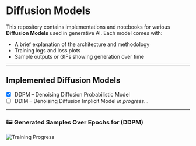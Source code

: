 # Diffusion Models

This repository contains implementations and notebooks for various **Diffusion Models** used in generative AI. Each model comes with:

- A brief explanation of the architecture and methodology
- Training logs and loss plots
- Sample outputs or GIFs showing generation over time

---

## Implemented Diffusion Models

- [x] DDPM – Denoising Diffusion Probabilistic Model
- [ ] DDIM – Denoising Diffusion Implicit Model *in progress...*

---

### 🖼️ Generated Samples Over Epochs for (DDPM)

![Training Progress](./DDPM/ddpm_progress.gif)

